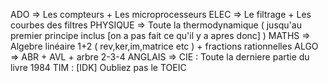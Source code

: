 ADO => Les compteurs + Les microprocesseurs
ELEC => Le filtrage + Les courbes des filtres
PHYSIQUE => Toute la thermodynamique ( jusqu'au premier principe inclus [on a pas fait ce qu'il y a apres donc] )
MATHS => Algebre linéaire 1+2 ( rev,ker,im,matrice etc ) + fractions rationnelles
ALGO => ABR + AVL + arbre 2-3-4
ANGLAIS => CIE : Toute la derniere partie du livre 1984
       TIM : [IDK]
       Oubliez pas le TOEIC
